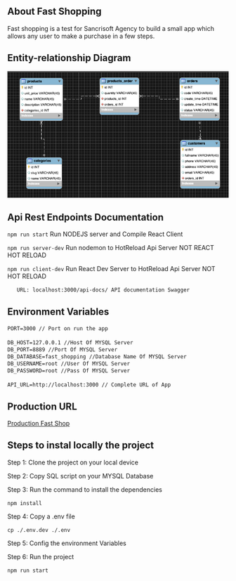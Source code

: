 
## About Fast Shopping

Fast shopping is a test for Sancrisoft Agency to build a small app which allows any user to make a purchase in a few steps.

## Entity-relationship Diagram
![ModelImage](https://github.com/websterhf18/fast_shopping/blob/master/MER_fastShopping.png?raw=true)

## Api Rest Endpoints Documentation

 `npm run start` Run NODEJS server and Compile React Client

 `npm run server-dev` Run nodemon to HotReload Api Server NOT REACT HOT RELOAD

`npm run client-dev` Run React Dev Server to HotReload Api Server NOT HOT RELOAD

	   URL: localhost:3000/api-docs/ API documentation Swagger

##  Environment Variables

    PORT=3000 // Port on run the app
    
    DB_HOST=127.0.0.1 //Host Of MYSQL Server
    DB_PORT=8889 //Port Of MYSQL Server
    DB_DATABASE=fast_shopping //Database Name Of MYSQL Server
    DB_USERNAME=root //User Of MYSQL Server
    DB_PASSWORD=root //Pass Of MYSQL Server
     
    API_URL=http://localhost:3000 // Complete URL of App

## Production URL

[Production Fast Shop](https://sancrisoft.kapei.dev)

## Steps to instal locally the project

Step 1: Clone the project on your local device

Step 2: Copy SQL script on your MYSQL Database

Step 3: Run the command to install the dependencies

    npm install
    
Step 4: Copy a .env file

    cp ./.env.dev ./.env
 
 Step 5: Config the environment Variables
 
Step 6: Run the project

    npm run start

